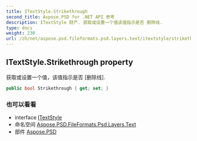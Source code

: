 ```yaml
---
title: ITextStyle.Strikethrough
second_title: Aspose.PSD for .NET API 参考
description: ITextStyle 财产. 获取或设置一个值该值指示是否 删除线.
type: docs
weight: 230
url: /zh/net/aspose.psd.fileformats.psd.layers.text/itextstyle/strikethrough/
---
```

## ITextStyle.Strikethrough property

获取或设置一个值，该值指示是否 [删除线].

```csharp
public bool Strikethrough { get; set; }
```

### 也可以看看

* interface [ITextStyle](../)
* 命名空间 [Aspose.PSD.FileFormats.Psd.Layers.Text](../../itextstyle/)
* 部件 [Aspose.PSD](../../../)


